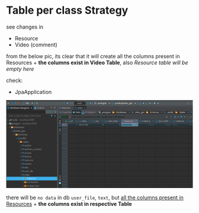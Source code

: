 # Table per class Strategy

see changes in 
- Resource
- Video (comment)

from the below pic, its clear that it will create all the columns present in Resources + **the columns exist in Video Table**, also _Resource table will be empty here_       

check:
- JpaApplication

![jpaDbResult](./img/jpaVideoDbScreenshot_20241001_212139.png)

there will be `no data` in db `user_file`, `text`, but <ins>all the columns present in Resources</ins> + **the columns exist in respective Table**


